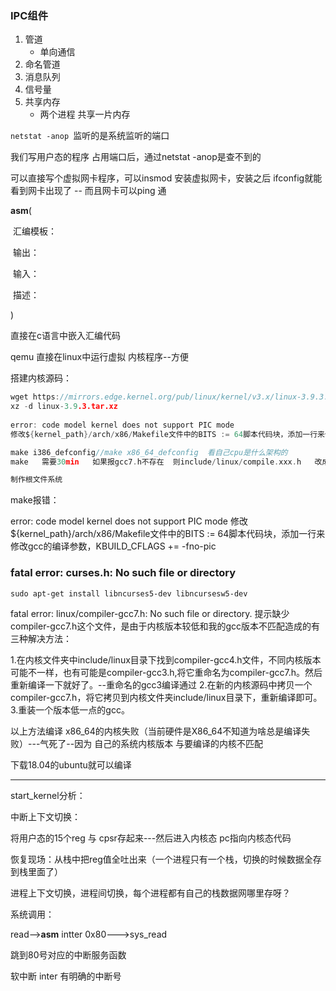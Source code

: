 ### IPC组件

1. 管道
   + 单向通信
2. 命名管道
3. 消息队列
4. 信号量
5. 共享内存
   + 两个进程 共享一片内存



`netstat -anop `监听的是系统监听的端口

我们写用户态的程序 占用端口后，通过netstat -anop是查不到的



可以直接写个虚拟网卡程序，可以insmod 安装虚拟网卡，安装之后 ifconfig就能看到网卡出现了 -- 而且网卡可以ping 通





__asm__(

​	汇编模板：

​	输出：

​	输入：

​	描述：

)

直接在c语言中嵌入汇编代码



qemu 直接在linux中运行虚拟 内核程序--方便



搭建内核源码：

```c
wget https://mirrors.edge.kernel.org/pub/linux/kernel/v3.x/linux-3.9.3.tar.xz  
xz -d linux-3.9.3.tar.xz
    
error: code model kernel does not support PIC mode
修改${kernel_path}/arch/x86/Makefile文件中的BITS := 64脚本代码块，添加一行来修改gcc的编译参数，KBUILD_CFLAGS += -fno-pic

make i386_defconfig//make x86_64_defconfig  看自己cpu是什么架构的
make   需要30min   如果报gcc7.h不存在  则include/linux/compile.xxx.h   改成gcc7.h即可重新编译

制作根文件系统
```

make报错：

error: code model kernel does not support PIC mode
修改${kernel_path}/arch/x86/Makefile文件中的BITS := 64脚本代码块，添加一行来修改gcc的编译参数，KBUILD_CFLAGS += -fno-pic



### fatal error: curses.h: No such file or directory

```
sudo apt-get install libncurses5-dev libncursesw5-dev
```





fatal error: linux/compiler-gcc7.h: No such file or directory.
提示缺少compiler-gcc7.h这个文件，是由于内核版本较低和我的gcc版本不匹配造成的有三种解决方法：

1.在内核文件夹中include/linux目录下找到compiler-gcc4.h文件，不同内核版本可能不一样，也有可能是compiler-gcc3.h,将它重命名为compiler-gcc7.h。然后重新编译一下就好了。--重命名的gcc3编译通过
2.在新的内核源码中拷贝一个compiler-gcc7.h，将它拷贝到内核文件夹include/linux目录下，重新编译即可。
3.重装一个版本低一点的gcc。



以上方法编译 x86_64的内核失败（当前硬件是X86_64不知道为啥总是编译失败）---气死了--因为 自己的系统内核版本 与要编译的内核不匹配



下载18.04的ubuntu就可以编译



----------------------------------------

start_kernel分析：



中断上下文切换：

将用户态的15个reg 与 cpsr存起来---然后进入内核态  pc指向内核态代码

​	 恢复现场：从栈中把reg值全吐出来（一个进程只有一个栈，切换的时候数据全存到栈里面了）



进程上下文切换，进程间切换，每个进程都有自己的栈数据网哪里存呀？



系统调用：

read-->__asm__ intter 0x80--->sys_read

跳到80号对应的中断服务函数

软中断 inter 有明确的中断号 

